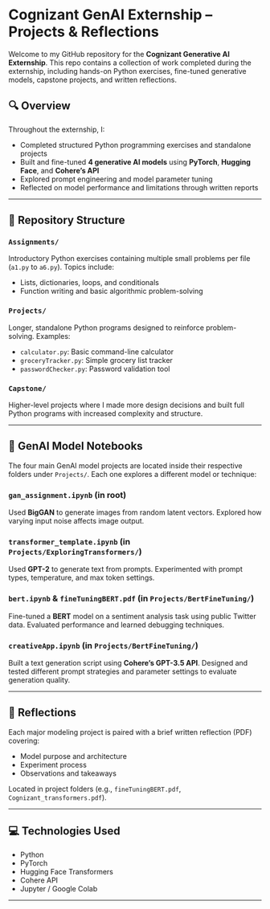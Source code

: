 # Cognizant GenAI Externship – Projects & Reflections

Welcome to my GitHub repository for the **Cognizant Generative AI Externship**. This repo contains a collection of work completed during the externship, including hands-on Python exercises, fine-tuned generative models, capstone projects, and written reflections.

## 🔍 Overview

Throughout the externship, I:
- Completed structured Python programming exercises and standalone projects
- Built and fine-tuned **4 generative AI models** using **PyTorch**, **Hugging Face**, and **Cohere’s API**
- Explored prompt engineering and model parameter tuning
- Reflected on model performance and limitations through written reports

---

## 📁 Repository Structure

### `Assignments/`
Introductory Python exercises containing multiple small problems per file (`a1.py` to `a6.py`). Topics include:
- Lists, dictionaries, loops, and conditionals
- Function writing and basic algorithmic problem-solving

### `Projects/`
Longer, standalone Python programs designed to reinforce problem-solving. Examples:
- `calculator.py`: Basic command-line calculator
- `groceryTracker.py`: Simple grocery list tracker
- `passwordChecker.py`: Password validation tool

### `Capstone/`
Higher-level projects where I made more design decisions and built full Python programs with increased complexity and structure.

---

## 🤖 GenAI Model Notebooks

The four main GenAI model projects are located inside their respective folders under `Projects/`. Each one explores a different model or technique:

### `gan_assignment.ipynb` (in root)
Used **BigGAN** to generate images from random latent vectors. Explored how varying input noise affects image output.

### `transformer_template.ipynb` (in `Projects/ExploringTransformers/`)
Used **GPT-2** to generate text from prompts. Experimented with prompt types, temperature, and max token settings.

### `bert.ipynb` & `fineTuningBERT.pdf` (in `Projects/BertFineTuning/`)
Fine-tuned a **BERT** model on a sentiment analysis task using public Twitter data. Evaluated performance and learned debugging techniques.

### `creativeApp.ipynb` (in `Projects/BertFineTuning/`)
Built a text generation script using **Cohere’s GPT-3.5 API**. Designed and tested different prompt strategies and parameter settings to evaluate generation quality.

---

## 📝 Reflections

Each major modeling project is paired with a brief written reflection (PDF) covering:
- Model purpose and architecture
- Experiment process
- Observations and takeaways

Located in project folders (e.g., `fineTuningBERT.pdf`, `Cognizant_transformers.pdf`).

---

## 💻 Technologies Used

- Python
- PyTorch
- Hugging Face Transformers
- Cohere API
- Jupyter / Google Colab

---
